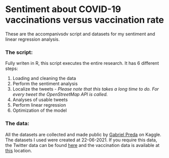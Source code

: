 # Sentiment about COVID-19 vaccinations versus vaccination rate


These are the accompanivsdv script and datasets for my sentiment and linear regression analysis. 


### The script:
Fully writen in R, this script executes the entire research. It has 6 different steps:
1. Loading and cleaning the data
2. Perform the sentiment analysis
3. Localize the tweets - _Please note that this takes a long time to do. For every tweet the OpenStreetMap API is called._
4. Analyses of usable tweets
5. Perform linear regression
6. Optimization of the model


### The data:
All the datasets are collected and made public by [Gabriel Preda](https://www.kaggle.com/gpreda) on Kaggle. The datasets I used were created at 22-06-2021. If you require this data, the Twitter data can be found [here](https://www.kaggle.com/gpreda/all-covid19-vaccines-tweets) and the vaccination data is available 
at [this](https://www.kaggle.com/gpreda/covid-world-vaccination-progress) location.
